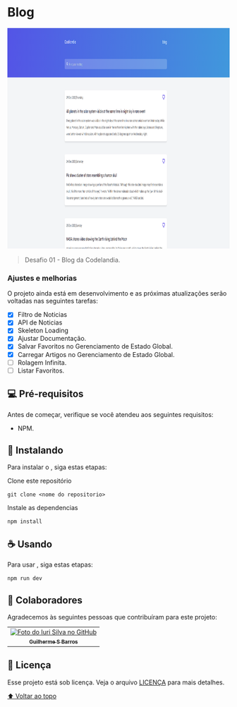 # Blog

<!---Esses são exemplos. Veja https://shields.io para outras pessoas ou para personalizar este conjunto de escudos. Você pode querer incluir dependências, status do projeto e informações de licença aqui--->
<p align="center">
  <img width="1000" height="500" src="public/capa.png" alt="exemplo imagem">
</p>

> Desafio 01 - Blog da Codelandia.

### Ajustes e melhorias

O projeto ainda está em desenvolvimento e as próximas atualizações serão voltadas nas seguintes tarefas:

- [x] Filtro de Noticias
- [x] API de Noticias
- [x] Skeleton Loading
- [x] Ajustar Documentação.
- [x] Salvar Favoritos no Gerenciamento de Estado Global.
- [x] Carregar Artigos no Gerenciamento de Estado Global.
- [ ] Rolagem Infinita.
- [ ] Listar Favoritos.

## 💻 Pré-requisitos

Antes de começar, verifique se você atendeu aos seguintes requisitos:
<!---Estes são apenas requisitos de exemplo. Adicionar, duplicar ou remover conforme necessário--->
* NPM.

## 🚀 Instalando <Blog>

Para instalar o <Blog>, siga estas etapas:


Clone este repositório
```
git clone <nome do repositorio>
```

Instale as dependencias
```
npm install 
```

## ☕ Usando <Blog>

Para usar <Blog>, siga estas etapas:

```
npm run dev
```

## 🤝 Colaboradores

Agradecemos às seguintes pessoas que contribuíram para este projeto:

<table>
  <tr>
    <td align="center">
      <a href="#">
        <img src="https://avatars.githubusercontent.com/u/66280834?v=4" width="100px;" alt="Foto do Iuri Silva no GitHub"/><br>
        <sub>
          <b>Guilherme S Barros</b>
        </sub>
      </a>
    </td>
  </tr>
</table>

## 📝 Licença

Esse projeto está sob licença. Veja o arquivo [LICENÇA](LICENSE.md) para mais detalhes.

[⬆ Voltar ao topo](#blog)<br>
